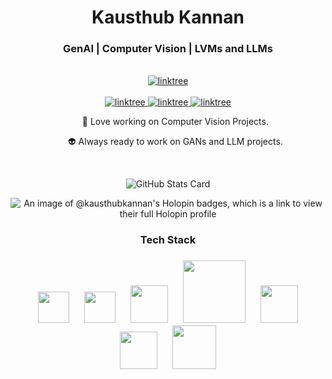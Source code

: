 <div align="center"">
<h1> Kausthub Kannan </h1>
<h3> GenAI | Computer Vision | LVMs and LLMs </h3>  <br />
<a href="https://portfoliokk007.netlify.app/" target="_blank">
  <img src="https://img.shields.io/badge/Deep Learning Dev-FFCD4B?style=for-the-badge&logoColor=white" alt="linktree"/>
</a> <br><br>

<a href="https://www.linkedin.com/in/kausthub-kannan-dev007kk/" target="_blank">
  <img src="https://img.shields.io/badge/LinkedIn-FFCD4B?style=for-the-badge&logoColor=white" alt="linktree"/>
 </a>  
<!--   <a href="https://instagram.com/alsiam.dev" target="_blank">
  <img src="https://img.shields.io/badge/Instagram-fe4164?style=for-the-badge&logo=instagram&logoColor=white" alt="alsiam" />
 </a>  -->
 <a href="https://www.kaggle.com/kausthubkannan" target="_blank">
  <img src="https://img.shields.io/badge/Kaggle-FFCD4B?style=for-the-badge&logoColor=white" alt="linktree"/>
 </a>
  <a href="https://linktr.ee/kausthub_kannan" target="_blank">
  <img src="https://img.shields.io/badge/Linktree-FFCD4B?style=for-the-badge&logoColor=white" alt="linktree"/>
 </a>  

<p> </p>

<ul>
  
🤖 Love working on Computer Vision Projects.
  
👽 Always ready to work on GANs and LLM projects. 

</ul>

<br />

![GitHub Stats Card](https://github-readme-stats.vercel.app/api?username=kausthub-kannan&count_private=true&theme=great-gatsby&show_icons=true&count_private=true&sanitize=true)  

![An image of @kausthubkannan's Holopin badges, which is a link to view their full Holopin profile](https://holopin.me/kausthubkannan)

<h3>Tech Stack<h3>
<div>
  <img src="https://upload.wikimedia.org/wikipedia/commons/1/10/PyTorch_logo_icon.svg" style="width: 50px;" hspace="10" /> 
  <img src="https://upload.wikimedia.org/wikipedia/commons/2/2d/Tensorflow_logo.svg" style="width: 50px;" hspace="10">
  <img src="https://upload.wikimedia.org/wikipedia/commons/8/8a/QiskitBlocks_Icon.png" style="width: 60px"  hspace="10" />
  <img src="https://upload.wikimedia.org/wikipedia/commons/d/d9/Node.js_logo.svg" style="width: 100px"  hspace="10" />
  <img src="https://upload.wikimedia.org/wikipedia/commons/d/dc/Mongodb-icon.svg" style="width: 60px"  hspace="10" />
  <img src="https://upload.wikimedia.org/wikipedia/commons/4/47/React.svg" style="width: 60px"  hspace="10" />
  <img src="https://upload.wikimedia.org/wikipedia/commons/2/2b/Kali-dragon-icon.svg" style="width: 70px"  hspace="10" />
</div>
</div>


